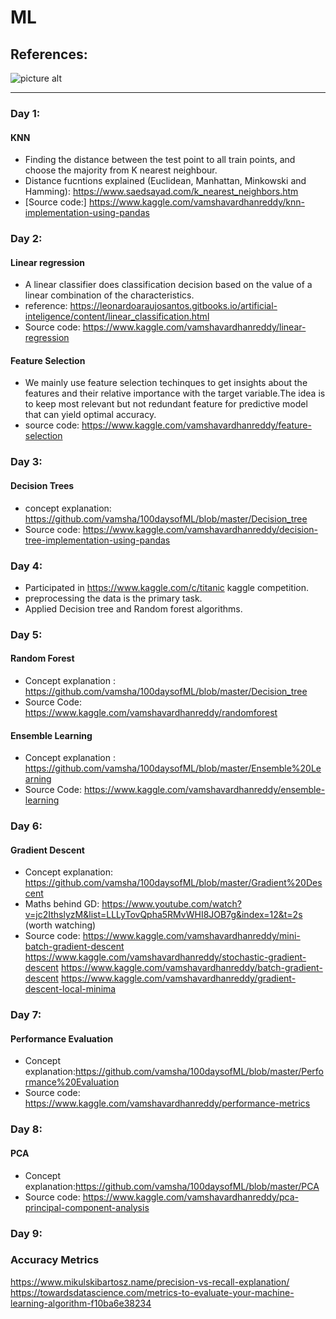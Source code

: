 # ML

## References: 
![picture alt](http://scikit-learn.org/stable/_static/ml_map.png)

----

### Day 1: 
#### KNN
* Finding the distance between the test point to all train points, and choose the majority from K nearest neighbour.
* Distance fucntions explained (Euclidean, Manhattan, Minkowski and Hamming): https://www.saedsayad.com/k_nearest_neighbors.htm
* [Source code:] https://www.kaggle.com/vamshavardhanreddy/knn-implementation-using-pandas
	
### Day 2: 
#### Linear regression
* A linear classifier does classification decision based on the value of a linear combination of the characteristics.
* reference: https://leonardoaraujosantos.gitbooks.io/artificial-inteligence/content/linear_classification.html
* Source code: https://www.kaggle.com/vamshavardhanreddy/linear-regression

#### Feature Selection
* We mainly use feature selection techinques to get insights about the features and their relative importance with the target variable.The idea is to keep most relevant but not redundant feature for predictive model that can yield optimal accuracy.
* source code: https://www.kaggle.com/vamshavardhanreddy/feature-selection	

### Day 3: 
#### Decision Trees
* concept explanation: https://github.com/vamsha/100daysofML/blob/master/Decision_tree
* Source code: https://www.kaggle.com/vamshavardhanreddy/decision-tree-implementation-using-pandas

### Day 4:
* Participated in https://www.kaggle.com/c/titanic kaggle competition.
* preprocessing the data is the primary task.
* Applied Decision tree and Random forest algorithms.

### Day 5:
#### Random Forest
* Concept explanation : https://github.com/vamsha/100daysofML/blob/master/Decision_tree
* Source Code: https://www.kaggle.com/vamshavardhanreddy/randomforest

#### Ensemble Learning
* Concept explanation : https://github.com/vamsha/100daysofML/blob/master/Ensemble%20Learning
* Source Code: https://www.kaggle.com/vamshavardhanreddy/ensemble-learning

### Day 6:
#### Gradient Descent
* Concept explanation: https://github.com/vamsha/100daysofML/blob/master/Gradient%20Descent
* Maths behind GD: https://www.youtube.com/watch?v=jc2IthslyzM&list=LLLyTovQpha5RMvWHI8JOB7g&index=12&t=2s (worth watching)
* Source code:
	https://www.kaggle.com/vamshavardhanreddy/mini-batch-gradient-descent
	https://www.kaggle.com/vamshavardhanreddy/stochastic-gradient-descent
	https://www.kaggle.com/vamshavardhanreddy/batch-gradient-descent
	https://www.kaggle.com/vamshavardhanreddy/gradient-descent-local-minima

### Day 7:
#### Performance Evaluation
* Concept explanation:https://github.com/vamsha/100daysofML/blob/master/Performance%20Evaluation
* Source code: https://www.kaggle.com/vamshavardhanreddy/performance-metrics

### Day 8:
#### PCA
* Concept explanation:https://github.com/vamsha/100daysofML/blob/master/PCA
* Source code: https://www.kaggle.com/vamshavardhanreddy/pca-principal-component-analysis


### Day 9:
### Accuracy Metrics
https://www.mikulskibartosz.name/precision-vs-recall-explanation/
https://towardsdatascience.com/metrics-to-evaluate-your-machine-learning-algorithm-f10ba6e38234
